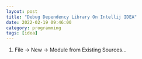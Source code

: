 ```yaml
---
layout: post
title: "Debug Dependency Library On Intellij IDEA"
date: 2022-02-19 09:46:00
category: programming
tags: [idea]
---
```


1. File -> New -> Module from Existing Sources...  



[jekyll]: http://jekyllrb.com
[jekyll-gh]: https://github.com/jekyll/jekyll
[jekyll-help]: https://github.com/jekyll/jekyll-help

